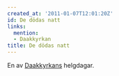 ```yaml
---
created_at: '2011-01-07T12:01:20Z'
id: De dödas natt
links:
  mention:
  - Daakkyrkan
title: De dödas natt
---
```


En av [Daakkyrkans] helgdagar.

  [Daakkyrkans]: Daakkyrkan
